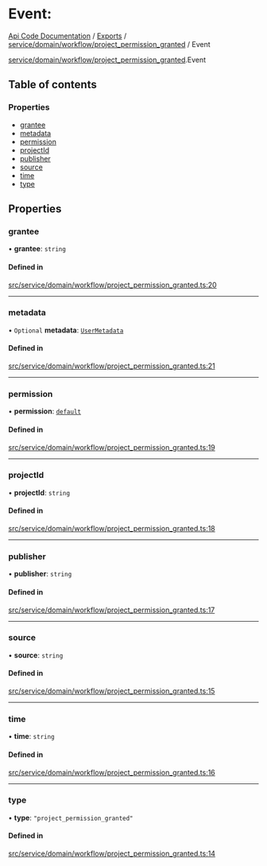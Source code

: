 # Event: 
 
[Api Code Documentation](../README.md) / [Exports](../modules.md) / [service/domain/workflow/project\_permission\_granted](../modules/service_domain_workflow_project_permission_granted.md) / Event

[service/domain/workflow/project\_permission\_granted](../modules/service_domain_workflow_project_permission_granted.md).Event

## Table of contents

### Properties

- [grantee](service_domain_workflow_project_permission_granted.Event.md#grantee)
- [metadata](service_domain_workflow_project_permission_granted.Event.md#metadata)
- [permission](service_domain_workflow_project_permission_granted.Event.md#permission)
- [projectId](service_domain_workflow_project_permission_granted.Event.md#projectid)
- [publisher](service_domain_workflow_project_permission_granted.Event.md#publisher)
- [source](service_domain_workflow_project_permission_granted.Event.md#source)
- [time](service_domain_workflow_project_permission_granted.Event.md#time)
- [type](service_domain_workflow_project_permission_granted.Event.md#type)

## Properties

### grantee

• **grantee**: `string`

#### Defined in

[src/service/domain/workflow/project_permission_granted.ts:20](https://github.com/openkfw/TruBudget/blob/d2b440c/api/src/service/domain/workflow/project_permission_granted.ts#L20)

___

### metadata

• `Optional` **metadata**: [`UserMetadata`](../modules/service_domain_metadata.md#usermetadata)

#### Defined in

[src/service/domain/workflow/project_permission_granted.ts:21](https://github.com/openkfw/TruBudget/blob/d2b440c/api/src/service/domain/workflow/project_permission_granted.ts#L21)

___

### permission

• **permission**: [`default`](../modules/authz_intents.md#default)

#### Defined in

[src/service/domain/workflow/project_permission_granted.ts:19](https://github.com/openkfw/TruBudget/blob/d2b440c/api/src/service/domain/workflow/project_permission_granted.ts#L19)

___

### projectId

• **projectId**: `string`

#### Defined in

[src/service/domain/workflow/project_permission_granted.ts:18](https://github.com/openkfw/TruBudget/blob/d2b440c/api/src/service/domain/workflow/project_permission_granted.ts#L18)

___

### publisher

• **publisher**: `string`

#### Defined in

[src/service/domain/workflow/project_permission_granted.ts:17](https://github.com/openkfw/TruBudget/blob/d2b440c/api/src/service/domain/workflow/project_permission_granted.ts#L17)

___

### source

• **source**: `string`

#### Defined in

[src/service/domain/workflow/project_permission_granted.ts:15](https://github.com/openkfw/TruBudget/blob/d2b440c/api/src/service/domain/workflow/project_permission_granted.ts#L15)

___

### time

• **time**: `string`

#### Defined in

[src/service/domain/workflow/project_permission_granted.ts:16](https://github.com/openkfw/TruBudget/blob/d2b440c/api/src/service/domain/workflow/project_permission_granted.ts#L16)

___

### type

• **type**: ``"project_permission_granted"``

#### Defined in

[src/service/domain/workflow/project_permission_granted.ts:14](https://github.com/openkfw/TruBudget/blob/d2b440c/api/src/service/domain/workflow/project_permission_granted.ts#L14)
